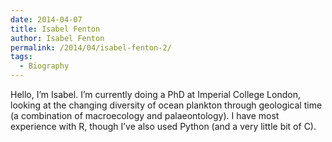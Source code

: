```yaml
---
date: 2014-04-07
title: Isabel Fenton
author: Isabel Fenton
permalink: /2014/04/isabel-fenton-2/
tags:
  - Biography
---
```

Hello, I’m Isabel. I’m currently doing a PhD at Imperial College London, looking at the changing diversity of ocean plankton through geological time (a combination of macroecology and palaeontology). I have most experience with R, though I’ve also used Python (and a very little bit of C).
